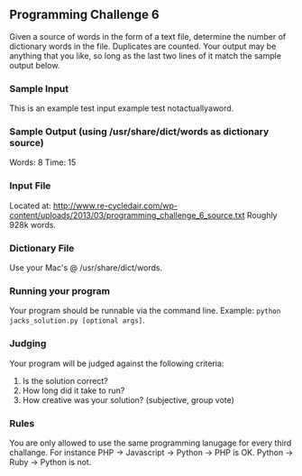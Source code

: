 ## Programming Challenge 6

Given a source of words in the form of a text file, determine the number of dictionary words in the file.  Duplicates are counted.  Your output may be anything that you like, so long as the last two lines of it match the sample output below.

### Sample Input

This is an example test input example test notactuallyaword.

### Sample Output (using /usr/share/dict/words as dictionary source)

Words: 8
Time: 15

### Input File

Located at: http://www.re-cycledair.com/wp-content/uploads/2013/03/programming_challenge_6_source.txt
Roughly 928k words.

### Dictionary File

Use your Mac's @ /usr/share/dict/words.

### Running your program

Your program should be runnable via the command line.  Example: `python jacks_solution.py [optional args]`.

### Judging

Your program will be judged against the following criteria:

1. Is the solution correct?
2. How long did it take to run?
3. How creative was your solution? (subjective, group vote)

### Rules

You are only allowed to use the same programming lanugage for every third challange.  For instance PHP -> Javascript -> Python -> PHP is OK.  Python -> Ruby -> Python is not.